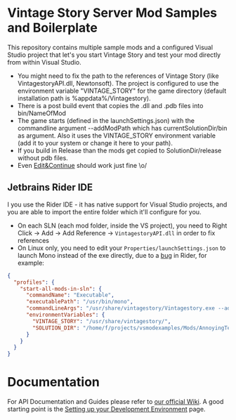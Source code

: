 # Vintage Story Server Mod Samples and Boilerplate

This repository contains multiple sample mods and a configured Visual Studio project that let's you start Vintage Story and test your mod directly from within Visual Studio.
- You might need to fix the path to the references of Vintage Story (like VintagestoryAPI.dll, Newtonsoft). The project is configured to use the environment variable "VINTAGE_STORY" for the game directory (default installation path is %appdata%/Vintagestory).
- There is a post build event that copies the .dll and .pdb files into bin/NameOfMod
- The game starts (defined in the launchSettings.json) with the commandline argument --addModPath which has currentSolutionDir/bin as argument. Also it uses the VINTAGE_STORY environment variable (add it to your system or change it here to your path).
- If you build in Release than the mods get copied to SolutionDir/release without pdb files.
- Even [Edit&Continue](https://msdn.microsoft.com/en-us/library/bcew296c.aspx) should work just fine \o/

## Jetbrains Rider IDE

I you use the Rider IDE - it has native support for Visual Studio projects, and you are able to import the entire folder which it'll configure for you.
- On each SLN (each mod folder, inside the VS project), you need to Right Click -> Add -> Add Reference -> `VintagestoryAPI.dll` in order to fix references
- On Linux only, you need to edit your `Properties/launchSettings.json` to launch Mono instead of the exe directly, due to a [bug](https://youtrack.jetbrains.com/issue/RIDER-75160) in Rider, for example:
```json
{
  "profiles": {
    "start-all-mods-in-sln": {
      "commandName": "Executable",
      "executablePath": "/usr/bin/mono",
      "commandLineArgs": "/usr/share/vintagestory/Vintagestory.exe --addModPath=\"$VINTAGE_STORY\" --dataPath=\"$SOLUTION_DIR\"",
      "environmentVariables": {
        "VINTAGE_STORY": "/usr/share/vintagestory/",
        "SOLUTION_DIR": "/home/f/projects/vsmodexamples/Mods/AnnoyingTextSystem/bin"
      }
    }
  }
}
```

# Documentation

For API Documentation and Guides please refer to [our official Wiki](http://wiki.vintagestory.at/). A good starting point is the [Setting up your Development Environment](https://wiki.vintagestory.at/index.php?title=Modding:Setting_up_your_Development_Environment) page.
